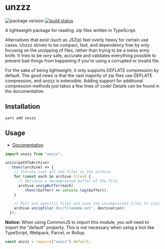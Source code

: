 # unzzz

![package version](https://mckay.la/vbadge/unzzz/f0606d)
[![build status](https://github.com/partheseas/unzzz/workflows/main/badge.svg)](https://github.com/partheseas/unzzz/actions)

A lightweight package for reading .zip files written in TypeScript.

Alternatives that exist (such as JSZip) feel overly heavy for certain use cases.
Unzzz strives to be compact, fast, and dependency free by only focusing on the
unzipping of files, rather than trying to be a swiss army knife.
It tries to be _very_ safe, accurate and validates everything possible to prevent
bad things from happening if you're using a corrupted or invalid file.

For the sake of being lightweight, it only supports DEFLATE compression by default.
The good news is that the vast majority of zip files use DEFLATE compression, and
unzzz is extensible. Adding support for additional compression methods just takes
a few lines of code! Details can be found in the documentation.

## Installation

```Shell
yarn add unzzz
```

## Usage

-   [Documentation](https://unzzz.now.sh)

```JavaScript
import unzzz from "unzzz";

unzzz(pathToArchive)
  .then((archive) => {
    // Iterate over all the files in the archive
    for (const each in archive.files) {
      // Retrieve a decompressed buffer of the file
      archive.unzipBuffer(each)
        .then((buffer) => console.log(buffer));
    }

    // Pull out specific files and save the uncompressed files to storage
    archive.unzipFile('dir/filename.ext', destination);
  });
```

**Notice:** When using CommonJS to import this module, you will need to import
the "default" property. This is not necessary when using a tool like TypeScript,
Webpack, Parcel, or Rollup.

```JavaScript
const unzzz = require("unzzz").default;
```
